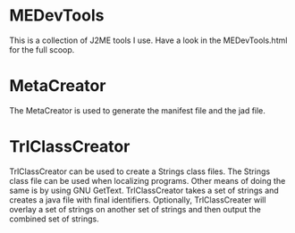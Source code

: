 # MEDevTools
This is a collection of J2ME tools I use. Have a look in the MEDevTools.html for the full scoop.


# MetaCreator
The MetaCreator is used to generate the manifest file and the jad file.


# TrlClassCreator
TrlClassCreator can be used to create a Strings class files. The Strings class file can be used when localizing programs. Other means of doing the same is by using GNU GetText.
TrlClassCreator takes a set of strings and creates a java file with final identifiers.
Optionally, TrlClassCreater will overlay a set of strings on another set of strings and then output the combined set of strings.


